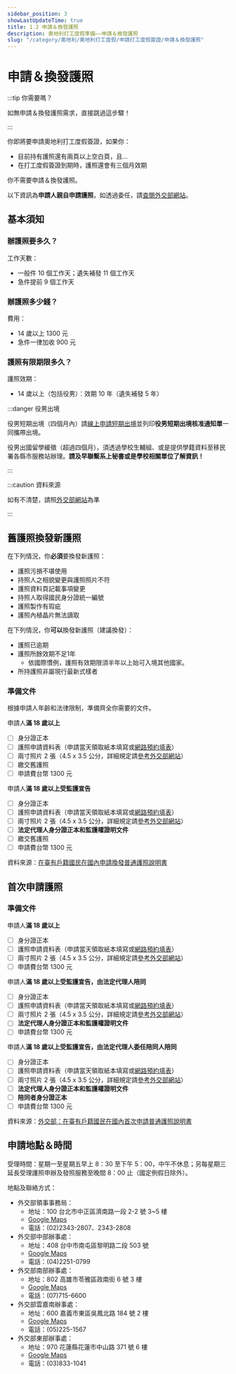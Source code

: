 ```yaml
---
sidebar_position: 3
showLastUpdateTime: true
title: 1.2 申請＆換發護照
description: 奧地利打工度假準備——申請＆換發護照
slug: "/category/奧地利/奧地利打工度假/申請打工度假簽證/申請＆換發護照"
---
```


# 申請＆換發護照

<head>
  <meta name="robots" content="noindex"/>
  <meta name="googlebot" content="noindex"/>
</head>

:::tip 你需要嗎？

如無申請＆換發護照需求，直接跳過這步驟！

:::

你即將要申請奧地利打工度假簽證，如果你：
- 目前持有護照還有兩頁以上空白頁，且...
- 在打工度假簽證到期時，護照還會有三個月效期

你不需要申請＆換發護照。

以下資訊為**申請人親自申請護照**，如透過委任，請[查閱外交部網站](https://www.boca.gov.tw/cp-300-7141-f30e2-1.html#R06)。

## 基本須知

### 辦護照要多久？

工作天數：
- 一般件 10 個工作天；遺失補發 11 個工作天
- 急件提前 9 個工作天

### 辦護照多少錢？

費用：
- 14 歲以上 1300 元
- 急件一律加收 900 元

### 護照有限期限多久？

護照效期：
- 14 歲以上（包括役男）：效期 10 年（遺失補發 5 年）

:::danger 役男出境

役男短期出境（四個月內）請[線上申請短期出境](https://www.ris.gov.tw/departure/app/Departure/main)並列印**役男短期出境核准通知單**一同攜帶出境。

役男出國留學緩徵（超過四個月），須透過學校生輔組、或是提供學籍資料至移民署各縣市服務站辦理。**請及早聯繫系上秘書或是學校相關單位了解資訊！**

:::

:::caution 資料來源

如有不清楚，請照[外交部網站](https://www.boca.gov.tw/np-1-1.html)為準

:::

## 舊護照換發新護照

在下列情況，你**必須**要換發新護照：
- 護照污損不堪使用
- 持照人之相貌變更與護照照片不符
- 護照資料頁記載事項變更
- 持照人取得國民身分證統一編號
- 護照製作有瑕疵
- 護照內植晶片無法讀取

在下列情況，你**可以**換發新護照（建議換發）：
- 護照已逾期
- 護照所餘效期不足1年
	- 依國際慣例，護照有效期限須半年以上始可入境其他國家。
- 所持護照非屬現行最新式樣者

### 準備文件

根據申請人年齡和法律限制，準備齊全你需要的文件。

申請人**滿 18 歲以上**
- [ ] 身分證正本
- [ ] 護照申請資料表（申請當天領取紙本填寫或[網路預約填表](https://ppass.boca.gov.tw/sp-ia-login-2.html)）
- [ ] 兩寸照片 2 張（4.5 x 3.5 公分，詳細規定請[參考外交部網站](https://www.boca.gov.tw/cp-16-4123-c2932-1.html)）
- [ ] 繳交舊護照
- [ ] 申請費台幣 1300 元

申請人**滿 18 歲以上受監護宣告**
- [ ] 身分證正本
- [ ] 護照申請資料表（申請當天領取紙本填寫或[網路預約填表](https://ppass.boca.gov.tw/sp-ia-login-2.html)）
- [ ] 兩寸照片 2 張（4.5 x 3.5 公分，詳細規定請[參考外交部網站](https://www.boca.gov.tw/cp-16-4123-c2932-1.html)）
- [ ] **法定代理人身分證正本和監護權證明文件**
- [ ] 繳交舊護照
- [ ] 申請費台幣 1300 元

資料來源：[在臺有戶籍國民在國內申請換發普通護照說明書](https://www.boca.gov.tw/cp-300-7141-f30e2-1.html)

## 首次申請護照

### 準備文件

申請人**滿 18 歲以上**
- [ ] 身分證正本
- [ ] 護照申請資料表（申請當天領取紙本填寫或[網路預約填表](https://ppass.boca.gov.tw/sp-ia-login-2.html)）
- [ ] 兩寸照片 2 張（4.5 x 3.5 公分，詳細規定請[參考外交部網站](https://www.boca.gov.tw/cp-16-4123-c2932-1.html)）
- [ ] 申請費台幣 1300 元

申請人**滿 18 歲以上受監護宣告，由法定代理人陪同**
- [ ] 身分證正本
- [ ] 護照申請資料表（申請當天領取紙本填寫或[網路預約填表](https://ppass.boca.gov.tw/sp-ia-login-2.html)）
- [ ] 兩寸照片 2 張（4.5 x 3.5 公分，詳細規定請[參考外交部網站](https://www.boca.gov.tw/cp-16-4123-c2932-1.html)）
- [ ] **法定代理人身分證正本和監護權證明文件**
- [ ] 申請費台幣 1300 元

申請人**滿 18 歲以上受監護宣告，由法定代理人委任陪同人陪同**
- [ ] 身分證正本
- [ ] 護照申請資料表（申請當天領取紙本填寫或[網路預約填表](https://ppass.boca.gov.tw/sp-ia-login-2.html)）
- [ ] 兩寸照片 2 張（4.5 x 3.5 公分，詳細規定請[參考外交部網站](https://www.boca.gov.tw/cp-16-4123-c2932-1.html)）
- [ ] **法定代理人身分證正本和監護權證明文件**
- [ ] **陪同者身分證正本**
- [ ] 申請費台幣 1300 元

資料來源：[外交部：在臺有戶籍國民在國內首次申請普通護照說明書](https://www.boca.gov.tw/cp-18-7140-fc0d5-1.html)

## 申請地點＆時間

受理時間：星期一至星期五早上 8：30 至下午 5：00，中午不休息；另每星期三延長受理護照申辦及發照服務至晚間 8：00 止（國定例假日除外）。

地點及聯絡方式：
- 外交部領事事務局：
	- 地址：100 台北市中正區濟南路一段 2-2 號 3~5 樓
	- [Google Maps](https://www.google.com/maps/place/%E5%A4%96%E4%BA%A4%E9%83%A8%E9%A0%98%E4%BA%8B%E4%BA%8B%E5%8B%99%E5%B1%80/@25.0426814,121.5175367,17z/data=!3m2!4b1!5s0x3442a971570f9ab7:0x30f3d40463a97620!4m6!3m5!1s0x3442a971501e8dd7:0x4bc0f34ef28d090a!8m2!3d25.0426814!4d121.5201116!16s%2Fg%2F1jkyl3mhj?entry=ttu)
	- 電話：(02)2343-2807、2343-2808
- 外交部中部辦事處：
	- 地址：408 台中市南屯區黎明路二段 503 號
	- [Google Maps](https://www.google.com/maps/place/%E5%A4%96%E4%BA%A4%E9%83%A8%E4%B8%AD%E9%83%A8%E8%BE%A6%E4%BA%8B%E8%99%95/@24.1552354,120.6314596,17z/data=!3m2!4b1!5s0x34693de8fc86ce21:0xdde4d4309f8c4a4d!4m6!3m5!1s0x34693de8fc09ad7b:0xbb75286c37aa21c0!8m2!3d24.1552354!4d120.6340345!16s%2Fg%2F12hklc8gq?entry=ttu)
	- 電話：(04)2251-0799
- 外交部南部辦事處：
	- 地址：802 高雄市苓雅區政南街 6 號 3 樓
	- [Google Maps](https://www.google.com/maps/place/%E5%A4%96%E4%BA%A4%E9%83%A8%E5%8D%97%E9%83%A8%E8%BE%A6%E4%BA%8B%E8%99%95/@22.6244254,120.3306148,17z/data=!3m1!4b1!4m6!3m5!1s0x346e047c9381d101:0x8014a68042103bed!8m2!3d22.6244254!4d120.3331897!16s%2Fg%2F119tbn3j8?entry=ttu)
	- 電話：(07)715-6600
- 外交部雲嘉南辦事處：
	- 地址：600 嘉義市東區吳鳳北路 184 號 2 樓
	- [Google Maps](https://www.google.com/maps/place/%E5%A4%96%E4%BA%A4%E9%83%A8%E9%9B%B2%E5%98%89%E5%8D%97%E8%BE%A6%E4%BA%8B%E8%99%95/@23.4786957,120.4507787,17z/data=!3m1!4b1!4m6!3m5!1s0x346e9436ae16075b:0xe9c61cf42ea7fe3f!8m2!3d23.4786957!4d120.4533536!16s%2Fg%2F12jsjgf31?entry=ttu)
	- 電話：(05)225-1567
- 外交部東部辦事處：
	- 地址：970 花蓮縣花蓮市中山路 371 號 6 樓
	- [Google Maps](https://www.google.com/maps/place/%E5%A4%96%E4%BA%A4%E9%83%A8%E6%9D%B1%E9%83%A8%E8%BE%A6%E4%BA%8B%E8%99%95/@23.9814395,121.6031919,17z/data=!3m1!4b1!4m6!3m5!1s0x34689fc0abe46f13:0x145699867a59b5e7!8m2!3d23.9814395!4d121.6057668!16s%2Fg%2F12hkdq9dh?entry=ttu)
	- 電話：(03)833-1041